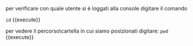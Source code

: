 per verificare con quale utente si è loggati alla console digitare il comando

`id` {{execute}}

per vedere il percorso\cartella in cui siamo posizionati digitare:
`pwd` {{execute}}
